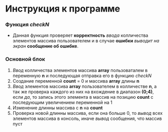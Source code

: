 # Инструкция к программе

### Функция *checkN*

* Данная функция проверяет **корректность** *ввода* колличества элементов массива пользователем и в случае **ошибки** *выводит на экран* **сообщение об ошибке**.

### Основной блок

1. *Ввод* колличества элементов массива **array** пользоваталем в переменную **n** и последующая отправка его в функцию *checkN*
2. Создание переменной **count** = 0 и массива **array** длины **n**
3. *Ввод* элементов массива **array** пользователем в колличестве **n**, а так же проверка каждого из них на вхождение в диапазон **(0;4)**, если *да*, то запись этого элемента в массив на позицию **count** с последующим увеличением переменной на 1
4. Изменение длинны массива с **n** на **count**
5. Проверка новой длинны массива, если она больше 0, то *вывод* всех элементов массива в консоль, иначе *вывод* сообщения, что массив пуст
